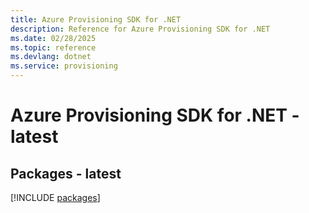```yaml
---
title: Azure Provisioning SDK for .NET
description: Reference for Azure Provisioning SDK for .NET
ms.date: 02/28/2025
ms.topic: reference
ms.devlang: dotnet
ms.service: provisioning
---
```

# Azure Provisioning SDK for .NET - latest
## Packages - latest
[!INCLUDE [packages](provisioning-index.md)]